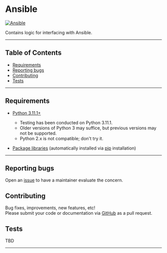 
# Ansible #

[![Ansible][repo_badge]](#ansible)

Contains logic for interfacing with Ansible.

---

## Table of Contents ##

* [Requirements](#requirements)
* [Reporting bugs](#reporting-bugs)
* [Contributing](#contributing)
* [Tests](#tests)

---

## Requirements ##

* [Python 3.11.1+][python_install]
  * Testing has been conducted on Python 3.11.1.
  * Older versions of Python 3 may suffice, but previous versions may not be supported.
  * Python 2.x is not compatible; don't try it.

* [Package libraries](requirements.txt) (automatically installed via [pip][pip_install] installation)

---

## Reporting bugs ##

Open an [issue][repo_issue] to have a maintainer evaluate the concern.

## Contributing ##

Bug fixes, improvements, new features, etc! \
Please submit your code or documentation via [GitHub][repo] as a pull request.

## Tests ##

TBD

---

[repo]: https://github.com/Reyalsorik/python-ansible
[repo_issue]: https://github.com/Reyalsorik/python-ansible/issues

[repo_badge]: https://img.shields.io/badge/Ansible-555555.svg?logo=github

[python_install]: https://www.python.org/downloads/
[pip_install]: https://pip.pypa.io/en/stable/installation/
